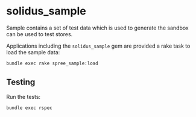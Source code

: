 # solidus\_sample

Sample contains a set of test data which is used to generate the sandbox can be
used to test stores.

Applications including the `solidus_sample` gem are provided a rake task to
load the sample data:

```bash
bundle exec rake spree_sample:load
```

## Testing

Run the tests:

```bash
bundle exec rspec
```

